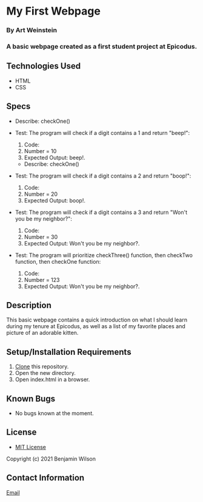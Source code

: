 # My First Webpage

### By Art Weinstein

### A basic webpage created as a first student project at Epicodus.

## Technologies Used

* HTML
* CSS

## Specs
  * Describe:  checkOne()
  * Test: The program will check if a digit contains a 1 and return "beep!":
    1. Code: 
    2. Number = 10
    3. Expected Output: beep!.

      * Describe:  checkOne()
  * Test: The program will check if a digit contains a 2 and return "boop!":
    1. Code: 
    2. Number = 20
    3. Expected Output: boop!.

  * Test: The program will check if a digit contains a 3 and return "Won't you be my neighbor?":
    1. Code: 
    2. Number = 30
    3. Expected Output: Won't you be my neighbor?.
    
  * Test: The program will prioritize checkThree() function, then checkTwo function, then checkOne function:
    1. Code: 
    2. Number = 123
    3. Expected Output: Won't you be my neighbor?.


## Description

This basic webpage contains a quick introduction on what I should learn during my tenure at Epicodus, as well as a list of my favorite places and picture of an adorable kitten.

## Setup/Installation Requirements

1. [Clone](https://docs.github.com/en/github/creating-cloning-and-archiving-repositories/cloning-a-repository-from-github/cloning-a-repository) this repository.
2. Open the new directory.
3. Open index.html in a browser.

## Known Bugs

* No bugs known at the moment.

## License

* [MIT License](https://opensource.org/licenses/MIT)

Copyright (c) 2021 Benjamin Wilson

## Contact Information

[Email](artur.weintsein@gmail.com)